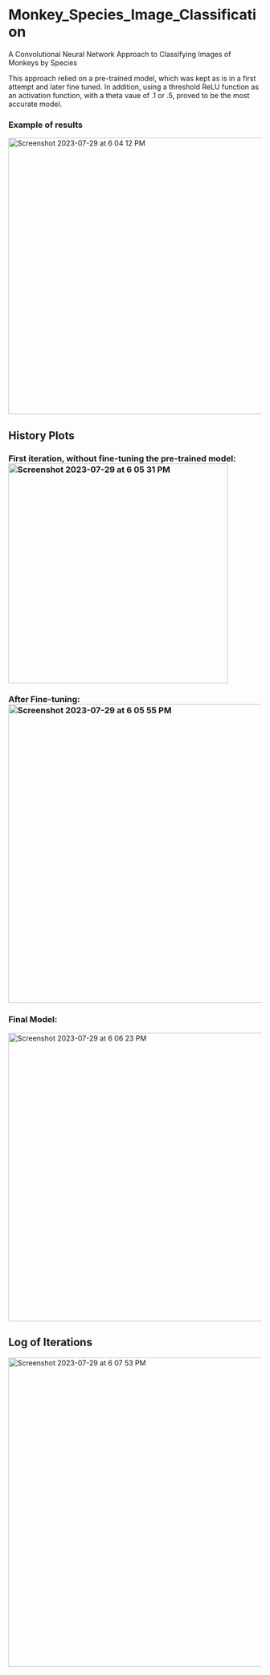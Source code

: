 # Monkey_Species_Image_Classification
A Convolutional Neural Network Approach to Classifying Images of Monkeys by Species 

This approach relied on a pre-trained model, which was kept as is in a first attempt and later fine tuned. In addition, using a threshold ReLU function as an activation function, with a theta vaue of .1 or .5, proved to be the most accurate model. 
### Example of results 
<img width="550" alt="Screenshot 2023-07-29 at 6 04 12 PM" src="https://github.com/MayaAmelieSeale/Monkey_Species_Image_Classification/assets/140470683/4d157a5d-cd66-4b1f-9bc1-d8285b5074e5">

## History Plots
### First iteration, without fine-tuning the pre-trained model:<img width="437" alt="Screenshot 2023-07-29 at 6 05 31 PM" src="https://github.com/MayaAmelieSeale/Monkey_Species_Image_Classification/assets/140470683/a2c03b9c-f5c9-417f-be41-774744881dfc">
### After Fine-tuning:<img width="594" alt="Screenshot 2023-07-29 at 6 05 55 PM" src="https://github.com/MayaAmelieSeale/Monkey_Species_Image_Classification/assets/140470683/c89bb5c5-78e7-499c-be91-14d18ad7842b">
### Final Model:
<img width="574" alt="Screenshot 2023-07-29 at 6 06 23 PM" src="https://github.com/MayaAmelieSeale/Monkey_Species_Image_Classification/assets/140470683/c56cdd54-1c35-4c00-aab6-5509b9ffb6eb">

 ## Log of Iterations 

<img width="615" alt="Screenshot 2023-07-29 at 6 07 53 PM" src="https://github.com/MayaAmelieSeale/Monkey_Species_Image_Classification/assets/140470683/b5b62a81-54b8-4de1-8166-d9bb7f0d7c55">
